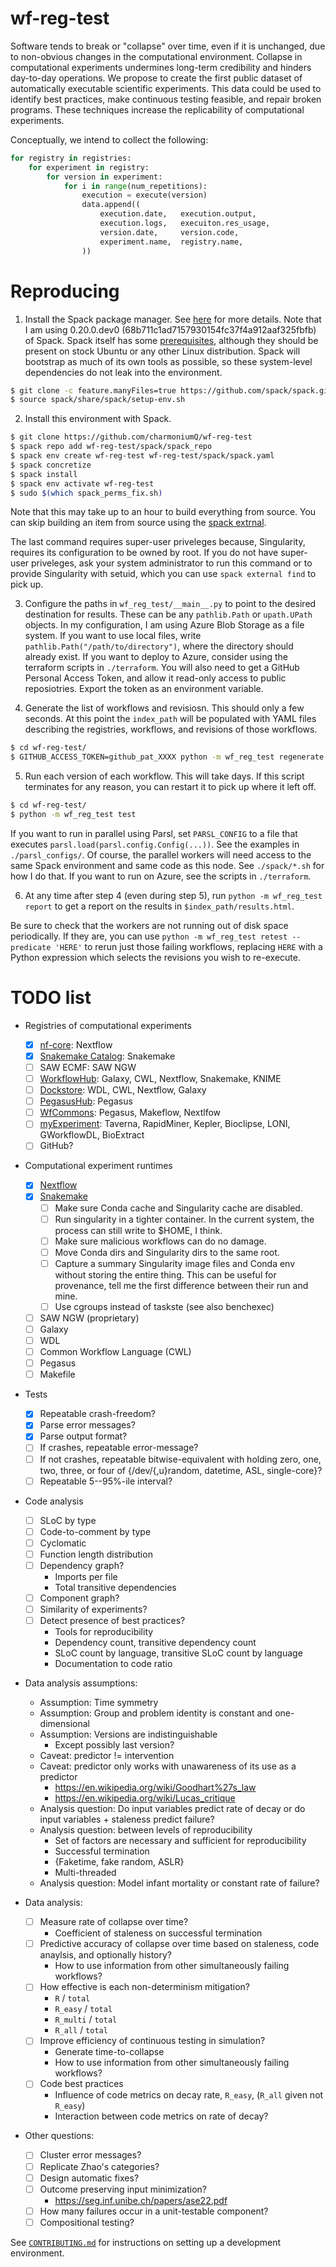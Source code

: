 # wf-reg-test

Software tends to break or "collapse" over time, even if it is unchanged, due to non-obvious changes in the computational environment.
Collapse in computational experiments undermines long-term credibility and hinders day-to-day operations.
We propose to create the first public dataset of automatically executable scientific experiments.
This data could be used to identify best practices, make continuous testing feasible, and repair broken programs.
These techniques increase the replicability of computational experiments.

Conceptually, we intend to collect the following:

```python
for registry in registries:
    for experiment in registry:
        for version in experiment:
            for i in range(num_repetitions):
                execution = execute(version)
                data.append((
                    execution.date,   execution.output,
                    execution.logs,   execuiton.res_usage,
                    version.date,     version.code,
                    experiment.name,  registry.name,
                ))
```

# Reproducing

1. Install the Spack package manager. See [here][spack] for more details. Note that I am using 0.20.0.dev0 (68b711c1ad7157930154fc37f4a912aaf325fbfb) of Spack. Spack itself has some [prerequisites][spack-prereqs], although they should be present on stock Ubuntu or any other Linux distribution. Spack will bootstrap as much of its own tools as possible, so these system-level dependencies do not leak into the environment.

[spack]: https://spack.readthedocs.io/en/latest/getting_started.html#installation
[spack-prereqs]: https://spack.readthedocs.io/en/latest/getting_started.html#system-prerequisites

```bash
$ git clone -c feature.manyFiles=true https://github.com/spack/spack.git
$ source spack/share/spack/setup-env.sh
```

2. Install this environment with Spack.

[spack-external-find]: https://spack.readthedocs.io/en/latest/build_settings.html#cmd-spack-external-find

```bash
$ git clone https://github.com/charmoniumQ/wf-reg-test
$ spack repo add wf-reg-test/spack/spack_repo
$ spack env create wf-reg-test wf-reg-test/spack/spack.yaml
$ spack concretize
$ spack install
$ spack env activate wf-reg-test
$ sudo $(which spack_perms_fix.sh)
```

Note that this may take up to an hour to build everything from source. You can skip building an item from source using the [spack extrnal][spack-external-find].

The last command requires super-user priveleges because, Singularity, requires its configuration to be owned by root. If you do not have super-user priveleges, ask your system administrator to run this command or to provide Singularity with setuid, which you can use `spack external find` to pick up.

3. Configure the paths in `wf_reg_test/__main__.py` to point to the desired destination for results. These can be any `pathlib.Path` or `upath.UPath` objects. In my configuration, I am using Azure Blob Storage as a file system. If you want to use local files, write `pathlib.Path("/path/to/directory")`, where the directory should already exist. If you want to deploy to Azure, consider using the terraform scripts in `./terraform`. You will also need to get a GitHub Personal Access Token, and allow it read-only access to public reposiotries. Export the token as an environment variable.

4. Generate the list of workflows and revisiosn. This should only a few seconds. At this point the `index_path` will be populated with YAML files describing the registries, workflows, and revisions of those workflows.

```bash
$ cd wf-reg-test/
$ GITHUB_ACCESS_TOKEN=github_pat_XXXX python -m wf_reg_test regenerate
```

5. Run each version of each workflow. This will take days. If this script terminates for any reason, you can restart it to pick up where it left off.

```bash
$ cd wf-reg-test/
$ python -m wf_reg_test test
```

If you want to run in parallel using Parsl, set `PARSL_CONFIG` to a file that executes `parsl.load(parsl.config.Config(...))`. See the examples in `./parsl_configs/`. Of course, the parallel workers will need access to the same Spack environment and same code as this node. See `./spack/*.sh` for how I do that. If you want to run on Azure, see the scripts in `./terraform`.

6. At any time after step 4 (even during step 5), run `python -m wf_reg_test report` to get a report on the results in `$index_path/results.html`.

Be sure to check that the workers are not running out of disk space periodically. If they are, you can use `python -m wf_reg_test retest --predicate 'HERE'` to rerun just those failing workflows, replacing `HERE` with a Python expression which selects the revisions you wish to re-execute.

# TODO list

- Registries of computational experiments
  - [x] [nf-core](https://nf-co.re/): Nextflow
  - [x] [Snakemake Catalog](https://snakemake.github.io/snakemake-workflow-catalog/): Snakemake
  - [ ] SAW ECMF: SAW NGW
  - [ ] [WorkflowHub](https://workflowhub.eu/): Galaxy, CWL, Nextflow, Snakemake, KNIME
  - [ ] [Dockstore](https://dockstore.org/): WDL, CWL, Nextflow, Galaxy
  - [ ] [PegasusHub](https://pegasushub.io): Pegasus
  - [ ] [WfCommons](https://github.com/wfcommons): Pegasus, Makeflow, Nextlfow
  - [ ] [myExperiment](https://www.myexperiment.org/): Taverna, RapidMiner, Kepler, Bioclipse, LONI, GWorkflowDL, BioExtract
  - [ ] GitHub?
	
- Computational experiment runtimes
  - [x] [Nextflow](https://nextflow.io)
  - [x] [Snakemake](https://snakemake.github.io/)
    - [ ] Make sure Conda cache and Singularity cache are disabled.
    - [ ] Run singularity in a tighter container. In the current system, the process can still write to $HOME, I think.
    - [ ] Make sure malicious workflows can do no damage.
    - [ ] Move Conda dirs and Singularity dirs to the same root.
    - [ ] Capture a summary Singularity image files and Conda env without storing the entire thing. This can be useful for provenance, tell me the first difference between their run and mine.
	- [ ] Use cgroups instead of taskste (see also benchexec)
  - [ ] SAW NGW (proprietary)
  - [ ] Galaxy
  - [ ] WDL
  - [ ] Common Workflow Language (CWL)
  - [ ] Pegasus
  - [ ] Makefile

- Tests
  - [x] Repeatable crash-freedom?
  - [x] Parse error messages?
  - [x] Parse output format?
  - [ ] If crashes, repeatable error-message?
  - [ ] If not crashes, repeatable bitwise-equivalent with holding zero, one, two, three, or four of {/dev/{,u}random, datetime, ASL, single-core}?
  - [ ] Repeatable 5--95%-ile interval?

- Code analysis
  - [ ] SLoC by type
  - [ ] Code-to-comment by type
  - [ ] Cyclomatic
  - [ ] Function length distribution
  - [ ] Dependency graph?
      - Imports per file
      - Total transitive dependencies
  - [ ] Component graph?
  - [ ] Similarity of experiments?
  - [ ] Detect presence of best practices?
    - Tools for reproducibility
    - Dependency count, transitive dependency count
	- SLoC count by language, transitive SLoC count by language
    - Documentation to code ratio

- Data analysis assumptions:
  - Assumption: Time symmetry
  - Assumption: Group and problem identity is constant and one-dimensional
  - Assumption: Versions are indistinguishable
    - Except possibly last version?
  - Caveat: predictor != intervention
  - Caveat: predictor only works with unawareness of its use as a predictor
    - https://en.wikipedia.org/wiki/Goodhart%27s_law
    - https://en.wikipedia.org/wiki/Lucas_critique
  - Analysis question: Do input variables predict rate of decay or do input variables + staleness predict failure?
  - Analysis question: between levels of reproducibility
    - Set of factors are necessary and sufficient for reproducibility
    - Successful termination
    - {Faketime, fake random, ASLR}
    - Multi-threaded
  - Analysis question: Model infant mortality or constant rate of failure?

- Data analysis:
  - [ ] Measure rate of collapse over time?
      - Coefficient of staleness on successful termination
  - [ ] Predictive accuracy of collapse over time based on staleness, code anaylsis, and optionally history?
      - How to use information from other simultaneously failing workflows?
  - [ ] How effective is each non-determinism mitigation?
    - `R` / `total`
    - `R_easy` / `total`
	- `R_multi` / `total`
    - `R_all` / `total`
  - [ ] Improve efficiency of continuous testing in simulation?
      - Generate time-to-collapse
      - How to use information from other simultaneously failing workflows?
  - [ ] Code best practices
    - Influence of code metrics on decay rate, `R_easy`, (`R_all` given not `R_easy`)
    - Interaction between code metrics on rate of decay?

- Other questions:
  - [ ] Cluster error messages?
  - [ ] Replicate Zhao's categories?
  - [ ] Design automatic fixes?
  - [ ] Outcome preserving input minimization?
    - https://seg.inf.unibe.ch/papers/ase22.pdf
  - [ ] How many failures occur in a unit-testable component?
  - [ ] Compositional testing?

See [`CONTRIBUTING.md`](CONTRIBUTING.md) for instructions on setting up a development environment.
